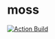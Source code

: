 # moss

[![Action Build](https://github.com/RobertIndie/moss/workflows/C/C++%20CI/badge.svg)](https://github.com/RobertIndie/moss/actions)

